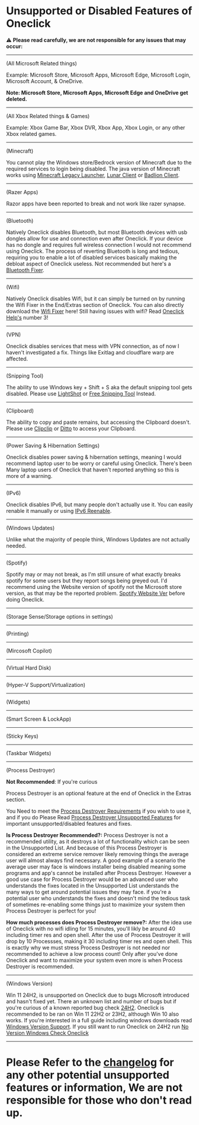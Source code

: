 # Unsupported or Disabled Features of Oneclick
⚠️ **Please read carefully, we are not responsible for any issues that may occur:**
___

(All Microsoft Related things)

Example: Microsoft Store, Microsoft Apps, Microsoft Edge, Microsoft Login, Microsoft Account, & OneDrive.

**Note: Microsoft Store, Microsoft Apps, Microsoft Edge and OneDrive get deleted.**
___

(All Xbox Related things & Games)

Example: Xbox Game Bar, Xbox DVR, Xbox App, Xbox Login, or any other Xbox related games.
___

(Minecraft)

You cannot play the Windows store/Bedrock version of Minecraft due to the required services to login being disabled. The java version of Minecraft works using [Minecraft Legacy Launcher](https://aka.ms/minecraftClientWindows), [Lunar Client](https://www.lunarclient.com/download) or [Badlion Client](https://www.badlion.net/).
___

(Razer Apps) 

Razor apps have been reported to break and not work like razer synapse.
___

(Bluetooth)

Natively Oneclick disables Bluetooth, but most Bluetooth devices with usb dongles allow for use and connection even after Oneclick. If your device has no dongle and requires full wireless connection I would not recommend using Oneclick. The process of reverting Bluetooth is long and tedious, requiring you to enable a lot of disabled services basically making the debloat aspect of Oneclick useless. Not recommended but here's a [Bluetooth Fixer](https://github.com/QuakedK/Downloads/blob/main/Bluetooth%20Fixer.bat).
___

(Wifi)

Natively Oneclick disables Wifi, but it can simply be turned on by running the Wifi Fixer in the End/Extras section of Oneclick. You can also directly download the [Wifi Fixer](https://github.com/QuakedK/Downloads/blob/main/Turn%20On%20Wifi.bat) here! Still having issues with wifi? Read [Oneclick Help's](https://github.com/QuakedK/Oneclick/blob/main/Help/Oneclick%20Help.md) number 3!
___

(VPN)

Oneclick disables services that mess with VPN connection, as of now I haven't investigated a fix. Things like Exitlag and cloudflare warp are affected.
___

(Snipping Tool)

The ability to use Windows key + Shift + S aka the default snipping tool gets disabled. Please use [LightShot](https://app.prntscr.com/en/download.html) or [Free Snipping Tool](https://freesnippingtool.com/download) Instead.
___

(Clipboard)

The ability to copy and paste remains, but accessing the Clipboard doesn't. Please use [Clipclip](https://app.prntscr.com/en/download.html) or [Ditto](https://ditto-cp.sourceforge.io/) to access your Clipboard.
___

(Power Saving & Hibernation Settings)

Oneclick disables power saving & hibernation settings, meaning I would recommend laptop user to be worry or careful using Oneclick. There's been Many laptop users of Oneclick that haven't reported anything so this is more of a warning.
___

(IPv6)

Oneclick disables IPv6, but many people don't actually use it. You can easily renable it manually or using [IPv6 Reenable](https://github.com/QuakedK/Downloads/blob/main/IPv6%20Reenable.bat).
___

(Windows Updates)

Unlike what the majority of people think, Windows Updates are not actually needed.
___

(Spotify)

Spotify may or may not break, as I'm still unsure of what exactly breaks spotify for some users but they report songs being greyed out. 
I'd recommend using the Website version of spotify not the Microsoft store version, as that may be the reported problem. [Spotify Website Ver](https://www.spotify.com/de-en/download/windows/) before doing Oneclick.
___

(Storage Sense/Storage options in settings)
___

(Printing)
___

(Mircosoft Copilot)
___

(Virtual Hard Disk)
___

(Hyper-V Support/Virtualization)
___

(Widgets)
___

(Smart Screen & LockApp)
___

(Sticky Keys)
___

(Taskbar Widgets)
___

(Process Destroyer)

**Not Recommended**: If you're curious

Process Destroyer is an optional feature at the end of Oneclick in the Extras section.

You Need to meet the [Process Destroyer Requirements](https://github.com/QuakedK/Process-Destroyer/blob/main/Requirements.md) if you wish to use it, and if you do 
Please Read [Process Destroyer Unsupported Features](https://github.com/QuakedK/Process-Destroyer/blob/main/Unsupported%20Features.md) for important unsupported/disabled features and fixes.

**Is Process Destroyer Recommended?:** Process Destroyer is not a recommended utility, as it destroys a lot of functionality which can be seen in the Unsupported List. And because of this Process Destroyer is considered an extreme service remover likely removing things the average user will almost always find necessary. A good example of a scenario the average user may face is windows installer being disabled meaning some programs and app's cannot be installed after Process Destroyer. However a good use case for Process Destroyer would be an advanced user who understands the fixes located in the Unsupported List understands the many ways to get around potential issues they may face. if you're a potential user who understands the fixes and doesn't mind the tedious task of sometimes re-enabling some things just to maximize your system then Process Destroyer is perfect for you!

**How much processes does Process Destroyer remove?:** After the idea use of Oneclick with no wifi idling for 15 minutes, you'll likly be around 40 including timer res and open shell. After the use of Process Destroyer it will drop by 10 Processses, making it 30 including timer res and open shell. This is exactly why we must stress Process Destroyer is not needed nor recommended to achieve a low process count! Only after you've done Oneclick and want to maximize your system even more is when Process Destroyer is recommended.
___

(Windows Version)

Win 11 24H2, is unsupported on Oneclick due to bugs Microsoft introduced and hasn't fixed yet. There an unknown list and number of bugs but if you're curious of a known reported bug check [24H2](https://github.com/QuakedK/Oneclick/issues/4). Oneclick is recommended to be ran on Win 11 22H2 or 23H2, although Win 10 also works. If you're interested in a full guide including windows downloads read [Windows Version Support](https://github.com/QuakedK/Oneclick/blob/main/Help/Windows%20Version%20Support.md). If you still want to run Oneclick on 24H2 run  [No Version Windows Check Oneclick](https://github.com/m1nuzz/Oneclick-NoVersionCheckWindows)
___

# Please Refer to the [changelog](https://github.com/QuakedK/Oneclick/blob/main/Changelog.md) for any other potential unsupported features or information, We are not responsible for those who don't read up.
